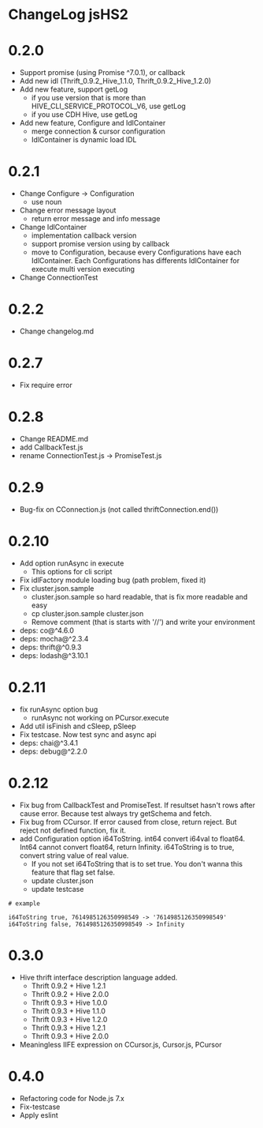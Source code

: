 ChangeLog jsHS2
======

# 0.2.0
* Support promise (using Promise ^7.0.1), or callback
* Add new idl (Thrift_0.9.2_Hive_1.1.0, Thrift_0.9.2_Hive_1.2.0)
* Add new feature, support getLog
    * if you use version that is more than HIVE\_CLI\_SERVICE\_PROTOCOL\_V6, use getLog
    * if you use CDH Hive, use getLog
* Add new feature, Configure and IdlContainer
    * merge connection & cursor configuration
    * IdlContainer is dynamic load IDL
    
    
# 0.2.1
* Change Configure -> Configuration
    * use noun
* Change error message layout
    * return error message and info message
* Change IdlContainer
    * implementation callback version
    * support promise version using by callback
    * move to Configuration, because every Configurations have each IdlContainer. Each Configurations has 
    differents IdlContainer for execute multi version executing
* Change ConnectionTest

# 0.2.2
* Change changelog.md

# 0.2.7
* Fix require error

# 0.2.8
* Change README.md
* add CallbackTest.js
* rename ConnectionTest.js -> PromiseTest.js

# 0.2.9
* Bug-fix on CConnection.js (not called thriftConnection.end())

# 0.2.10
* Add option runAsync in execute
    * This options for cli script
* Fix idlFactory module loading bug (path problem, fixed it)
* Fix cluster.json.sample
    * cluster.json.sample so hard readable, that is fix more readable and easy
    * cp cluster.json.sample cluster.json
    * Remove comment (that is starts with '//') and write your environment
* deps: co@^4.6.0
* deps: mocha@^2.3.4
* deps: thrift@^0.9.3
* deps: lodash@^3.10.1

# 0.2.11
* fix runAsync option bug
    * runAsync not working on PCursor.execute
* Add util isFinish and cSleep, pSleep
* Fix testcase. Now test sync and async api
* deps: chai@^3.4.1
* deps: debug@^2.2.0

# 0.2.12
* Fix bug from CallbackTest and PromiseTest. If resultset hasn't rows after cause error. Because test always try getSchema and fetch.
* Fix bug from CCursor. If error caused from close, return reject. But reject not defined function, fix it.
* add Configuration option i64ToString. int64 convert i64val to float64. Int64 cannot convert float64, return Infinity. i64ToString is to true, convert string value of real value. 
    * If you not set i64ToString that is to set true. You don't wanna this feature that flag set false.
    * update cluster.json
    * update testcase

```
# example

i64ToString true, 7614985126350998549 -> '7614985126350998549' 
i64ToString false, 7614985126350998549 -> Infinity
```

# 0.3.0
* Hive thrift interface description language added.
    * Thrift 0.9.2 + Hive 1.2.1
    * Thrift 0.9.2 + Hive 2.0.0
    * Thrift 0.9.3 + Hive 1.0.0
    * Thrift 0.9.3 + Hive 1.1.0
    * Thrift 0.9.3 + Hive 1.2.0
    * Thrift 0.9.3 + Hive 1.2.1
    * Thrift 0.9.3 + Hive 2.0.0
* Meaningless IIFE expression on CCursor.js, Cursor.js, PCursor


# 0.4.0
* Refactoring code for Node.js 7.x
* Fix-testcase
* Apply eslint
